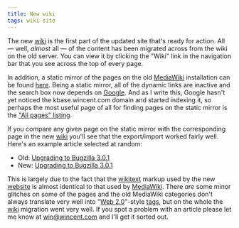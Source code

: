 ```yaml
---
title: New wiki
tags: wiki site
---
```


The new [wiki](/wiki/wiki) is the first part of the updated site that's ready for action. All — well, *almost* all — of the content has been migrated across from the wiki on the old server. You can view it by clicking the "Wiki" link in the navigation bar that you see across the top of every page.

In addition, a static mirror of the pages on the old [MediaWiki](/wiki/MediaWiki) installation can be found [here](http://kbase.wincent.com/old/). Being a static mirror, all of the dynamic links are inactive and the search box now depends on [Google](/wiki/Google). And as I write this, Google hasn't yet noticed the kbase.wincent.com domain and started indexing it, so perhaps the most useful page of all for finding pages on the static mirror is the ["All pages" listing](http://kbase.wincent.com/old/knowledge-base/Special:Allpages.html).

If you compare any given page on the static mirror with the corresponding page in the new [wiki](/wiki/wiki) you'll see that the export/import worked fairly well. Here's an example article selected at random:

-   Old: [Upgrading to Bugzilla 3.0.1](http://kbase.wincent.com/old/knowledge-base/Upgrading_to_Bugzilla_3.0.1.html)
-   New: [Upgrading to Bugzilla 3.0.1](/wiki/Upgrading_to_Bugzilla_3.0.1)

This is largely due to the fact that the [wikitext](/wiki/wikitext) markup used by the new [website](/wiki/website) is almost identical to that used by [MediaWiki](/wiki/MediaWiki). There *are* some minor glitches on some of the pages and the old MediaWiki categories don't always translate very well into "[Web 2.0](/wiki/Web_2.0)"-style [tags](/wiki/tags), but on the whole the [wiki](/wiki/wiki) migration went very well. If you spot a problem with an article please let me know at <win@wincent.com> and I'll get it sorted out.
